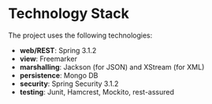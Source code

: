 # Technology Stack
The project uses the following technologies: <br/>
- **web/REST**: Spring 3.1.2 <br/>
- **view**: Freemarker
- **marshalling**: Jackson (for JSON) and XStream (for XML) <br/>
- **persistence**: Mongo DB <br/>
- **security**: Spring Security 3.1.2
- **testing**: Junit, Hamcrest, Mockito, rest-assured <br/>
